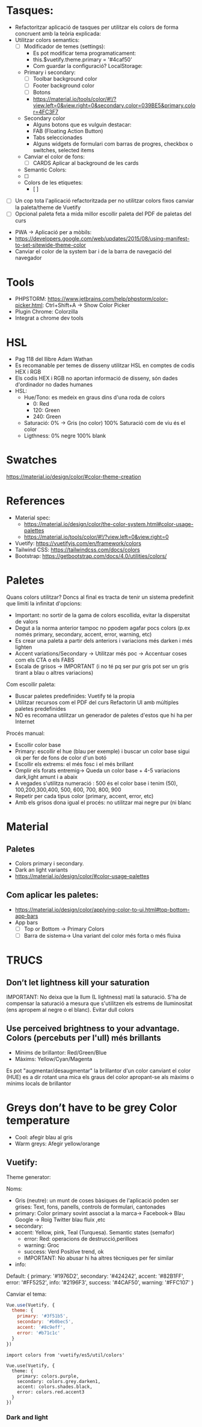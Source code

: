 # Tasques:

- Refactoritzar aplicació de tasques per utilitzar els colors de forma concruent amb la teòria explicada:
- Utilitzar colors semantics:
  - [ ] Modificador de temes (settings):
    - Es pot modificar tema programaticament:
    - this.$vuetify.theme.primary = '#4caf50'
    - Com guardar la configuració? LocalStorage: 
  - Primary i secondary: 
    - [ ] Toolbar background color
    - [ ] Footer background color
    - [ ] Botons
    - https://material.io/tools/color/#!/?view.left=0&view.right=0&secondary.color=039BE5&primary.color=4FC3F7
  - Secondary color
    - Alguns botons que es vulguin destacar: 
    - FAB (Floating Action Button)
    - Tabs seleccionades
    - Alguns widgets de formulari com barras de progres, checkbox o switches, selected items
  - Canviar el color de fons:
    - [ ] CARDS Aplicar al background de les cards
  - Semantic Colors:
   - [ ]
  - Colors de les etiquetes:
    - [ ] 
-  [ ] Un cop tota l'aplicació refactoritzada per no utilitzar colors fixos canviar la paleta/theme de Vuetify    
 -  [ ] Opcional paleta feta a mida millor escollir paleta del PDF de paletas del curs
- PWA -> Aplicació per a mòbils:
 - https://developers.google.com/web/updates/2015/08/using-manifest-to-set-sitewide-theme-color
 - Canviar el color de la system bar i de la barra de navegació del navegador 
# Tools

- PHPSTORM: https://www.jetbrains.com/help/phpstorm/color-picker.html: Ctrl+Shift+A -> Show Color Picker
- Plugin Chrome: Colorzilla
- Integrat a chrome dev tools

# HSL

- Pag 118 del llibre Adam Wathan
- Es recomanable per temes de disseny utilitzar HSL en comptes de codis HEX i RGB
- Els codis HEX i RGB no aportan informació de disseny, són dades d'ordinador no dades humanes
- HSL:
  - Hue/Tono: es medeix en graus dins d'una roda de colors
    - 0: Red
    - 120: Green
    - 240: Green
  - Saturació: 0% -> Gris (no color) 100% Saturació com de viu és el color
  - Ligthness: 0% negre 100% blank  

# Swatches

https://material.io/design/color/#color-theme-creation

# References

- Material spec: 
  - https://material.io/design/color/the-color-system.html#color-usage-palettes
  - https://material.io/tools/color/#!/?view.left=0&view.right=0
- Vuetify: https://vuetifyjs.com/en/framework/colors
- Tailwind CSS: https://tailwindcss.com/docs/colors
- Bootstrap: https://getbootstrap.com/docs/4.0/utilities/colors/

# Paletes

Quans colors utilitzar? Doncs al final es tracta de tenir un sistema predefinit que limiti la infinitat d'opcions:

- Important: no sortir de la gama de colors escollida, evitar la dispersitat de valors
- Degut a la norma anterior tampoc no ppodem agafar pocs colors (p.ex només primary, secondary, accent, error, warning, etc)
- Es crear una paleta a partir dels anteriors i variacions més darken i més lighten 
- Accent variations/Secondary -> Utilitzar més poc -> Accentuar coses com els CTA o els FABS
- Escala de grisos -> IMPORTANT (i no té pq ser pur gris pot ser un gris tirant a blau o altres variacions) 

Com escollir paleta:
- Buscar paletes predefinides: Vuetify té la propia
- Utilitzar recursos com el PDF del curs Refactorin UI amb múltiples paletes predefinides
- NO es recomana utilitzar un generador de paletes d'estos que hi ha per Internet

Procés manual:
- Escollir color base
- Primary: escollir el hue (blau per exemple) i buscar un color base sigui ok per fer de fons de color d'un botó
- Escollir els extrems: el més fosc i el més brillant
- Omplir els forats entremig-> Queda un color base + 4-5 variacions dark,light amunt i a abaix
- A vegades s'utilitza numeració : 500 és el color base i tenim (50), 100,200,300,400, 500, 600, 700, 800, 900
- Repetir per cada tipus color (primary, accent, error, etc)
- Amb els grisos dona igual el procés: no utilitzar mai negre pur (ni blanc

# Material

## Paletes

- Colors primary i secondary.
- Dark an light variants
- https://material.io/design/color/#color-usage-palettes

## Com aplicar les paletes:
- https://material.io/design/color/applying-color-to-ui.html#top-bottom-app-bars
- App bars
  - [ ] Top or Bottom -> Primary Colors
  - [ ] Barra de sistema-> Una variant del color més forta o més fluixa

# TRUCS

## Don’t let lightness kill your saturation

IMPORTANT: No deixa que la llum (L lightness) matí la saturació. S'ha de compensar la saturació a mesura que s'utilitzen
els estrems de lluminositat (ens apropem al negre o el blanc). Evitar dull colors

## Use perceived brightness to your advantage. Colors (percebuts per l'ull) més brillants

- Mínims de brillantor: Red/Green/Blue
- Màxims: Yellow/Cyan/Magenta

Es pot "augmentar/desaugmentar" la brillantor d'un color canviant el color (HUE) es a dir rotant una mica els graus del 
color apropant-se als màxims o mínims locals de brillantor

# Greys don’t have to be grey Color temperature

- Cool: afegir blau al gris
- Warm greys: Afegir yellow/orange

## Vuetify:

Theme generator: 

Noms:
- Gris (neutre): un munt de coses bàsiques de l'aplicació poden ser grises: Text, fons, panells, controls de formulari, cantonades
- primary: Color primary sovint associat a la marca-> Facebook-> Blau Google -> Roig Twitter blau fluix ,etc   
- secondary:
- accent: Yellow, pink, Teal (Turquesa). Semantic states (semafor)
  - error: Red: operacions de destrucció,perilloes
  - warning: Groc
  - success: Verd Positive trend, ok 
  - IMPORTANT: No abusar hi ha altres tècniques per fer similar
- info: 


Default:
{
  primary: '#1976D2',
  secondary: '#424242',
  accent: '#82B1FF',
  error: '#FF5252',
  info: '#2196F3',
  success: '#4CAF50',
  warning: '#FFC107'
}

Canviar el tema:

```javascript
Vue.use(Vuetify, {
  theme: {
    primary: '#3f51b5',
    secondary: '#b0bec5',
    accent: '#8c9eff',
    error: '#b71c1c'
  }
})
```

```
import colors from 'vuetify/es5/util/colors'

Vue.use(Vuetify, {
  theme: {
    primary: colors.purple,
    secondary: colors.grey.darken1,
    accent: colors.shades.black,
    error: colors.red.accent3
  }
})
```

### Dark and light
